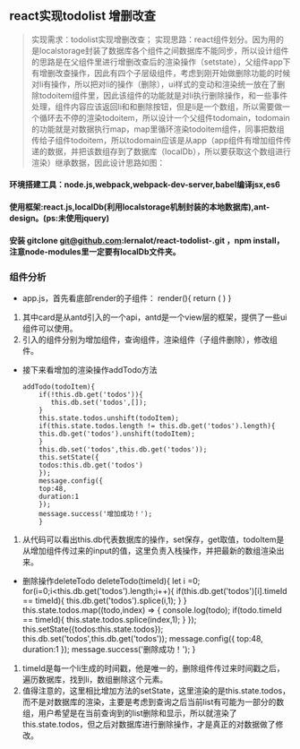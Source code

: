 ## react实现todolist 增删改查

> 实现需求：todolist实现增删改查；
> 实现思路：react组件划分。因为用的是localstorage封装了数据库各个组件之间数据库不能同步，所以设计组件的思路是在父组件里进行增删改查后的渲染操作（setstate），父组件app下有增删改查操作，因此有四个子层级组件，考虑到刚开始做删除功能的时候对li有操作，所以把对li的操作（删除），ui样式的变动和渲染统一放在了删除todoitem组件里，因此该组件的功能就是对li执行删除操作，和一些事件处理，组件内容应该返回li和和删除按钮，但是li是一个数组，所以需要做一个循环去不停的渲染todoitem，所以设计一个父组件todomain，todomain的功能就是对数据执行map，map里循环渲染todoitem组件，同事把数组传给子组件todoitem，所以todomain应该是从app（app组件有增加组件传递的数据，并把该数组存到了数据库（localDb），所以要获取这个数组进行渲染）继承数据，因此设计思路如图：



#### 环境搭建工具：node.js,webpack,webpack-dev-server,babel编译jsx,es6

#### 使用框架:react.js,localDb(利用localstorage机制封装的本地数据库),ant-design。(ps:未使用jquery)

#### 安装 gitclone   git@github.com:lernalot/react-todolist-.git ，npm install，注意node-modules里一定要有localDb文件夹。

### 组件分析
- app.js，首先看底部render的子组件：
	render(){
		return (
		<Card className="pannel">
		<TodoHeader addTodo={this.addTodo.bind(this)} todos={this.state.todos} showAll={this.showAll.bind(this)} />
		<TodoQuery ref="query" todos={this.state.todos} queryList={this.queryList.bind(this)} />
		<TodoMain todos={this.state.todos}  changeTodoState={this.changeTodoState.bind(this)} deleteTodo={this.deleteTodo.bind(this)} reviseTodo={this.reviseTodo.bind(this)}/>
		<TodoRevise ref="modal" todos={this.state.todos} closeDialog={this.closeDialog.bind(this)} reviseContent={this.reviseContent.bind(this)}/>
		</Card>
		)
		}
1. 其中card是从antd引入的一个api，antd是一个view层的框架，提供了一些ui组件可以使用。
2. 引入的组件分别为增加组件，查询组件，渲染组件（子组件删除），修改组件。
-  接下来看增加的渲染操作addTodo方法


	```
	addTodo(todoItem){
		if(!this.db.get('todos')){
		   this.db.set('todos',[]);
		}        
		this.state.todos.unshift(todoItem);
		if(this.state.todos.length != this.db.get('todos').length){
		this.db.get('todos').unshift(todoItem);
		}
		this.db.set('todos',this.db.get('todos'));
		this.setState({
		todos:this.db.get('todos')
		});
		message.config({
		top:48,
		duration:1
		});
		message.success('增加成功！');
		}
	```

	
1. 从代码可以看出this.db代表数据库的操作，set保存，get取值，todoItem是从增加组件传过来的input的值，这里负责入栈操作，并把最新的数组渲染出来。

- 删除操作deleteTodo
	deleteTodo(timeId){
		let i =0;
		for(i=0;i<this.db.get('todos').length;i++){
		if(this.db.get('todos')[i].timeId == timeId){
		this.db.get('todos').splice(i,1);
		}
		}
		this.state.todos.map((todo,index) => {
		console.log(todo);
		if(todo.timeId == timeId){
		this.state.todos.splice(index,1);
		}
		});
		this.setState({todos:this.state.todos});
		this.db.set('todos',this.db.get('todos'));
		message.config({
		top:48,
		duration:1
		});
		message.success('删除成功！');
		}
1. timeId是每一个li生成的时间戳，他是唯一的，删除组件传过来时间戳之后，遍历数据库，找到li，数组删除这个元素。
2. 值得注意的，这里相比增加方法的setState，这里渲染的是this.state.todos，而不是对数据库的渲染，主要是考虑到查询之后当前list有可能为一部分的数组，用户希望是在当前查询到的list删除和显示，所以就渲染了this.state.todos，但之后对数据库进行删除操作，才是真正的对数据做了修改。